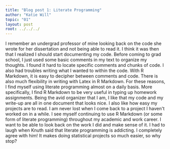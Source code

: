 ```yaml
---
title: "Blog post 1: Literate Programming"
author: "Katie Will"
topic: "01"
layout: post
root: ../../../
---
```


I remember an undergrad professor of mine looking back on the code she wrote for her dissertation and not being able to read it. I think it was then that I realized I should start documenting my code. Before coming to grad school, I just used some basic comments in my text to organize my thoughts. I found it hard to locate specific comments and chunks of code. I also had troubles writing what I wanted to within the code. With R Markdown, it is easy to decipher between comments and code. There is also much flexibility in writing with Latex in R Markdown. For these reasons, I find myself using literate programming almost on a daily basis. More specifically, I find R Markdown to be very useful in typing up homework assignments. Being the avid organizer that I am, I like that my code and my write-up are all in one document that looks nice. I also like how easy my projects are to read. I am never lost when I come back to a project I haven't worked on in a while. I see myself continuing to use R Markdown (or some form of literate programming) throughout my academic and work career. I want to be able to look back on the work I did and make sense of it. I had to laugh when Knuth said that literate programming is addicting. I completely agree with him! It makes doing statistical projects so much easier, so why stop?

